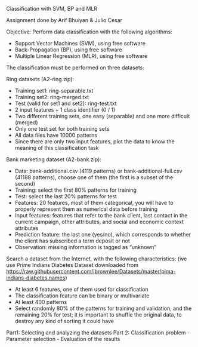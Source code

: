 Classification with SVM, BP and MLR

Assignment done by Arif Bhuiyan & Julio Cesar

Objective: Perform data classification with the following algorithms:

- Support Vector Machines (SVM), using free software
- Back-Propagation (BP), using free software
- Multiple Linear Regression (MLR), using free software

The classification must be performed on three datasets:

Ring datasets (A2-ring.zip):
- Training set1: ring-separable.txt
- Training set2: ring-merged.txt
- Test (valid for set1 and set2): ring-test.txt
- 2 input features + 1 class identifier (0 / 1)
- Two different training sets, one easy (separable) and one more difficult (merged)
- Only one test set for both training sets
- All data files have 10000 patterns
- Since there are only two input features, plot the data to know the meaning of this classification task

Bank marketing dataset (A2-bank.zip):
- Data: bank-additional.csv (4119 patterns) or bank-additional-full.csv (41188 patterns), choose one of them (the first is a subset of the second)
- Training: select the first 80% patterns for training
- Test: select the last 20% patterns for test
- Features: 20 features, most of them categorical, you will have to properly represent them as numerical data before training
- Input features: features that refer to the bank client, last contact in the current campaign, other attributes, and social and economic context attributes
- Prediction feature: the last one (yes/no), which corresponds to whether the client has subscribed a term deposit or not
- Observation: missing information is tagged as “unknown”


Search a dataset from the Internet, with the following characteristics: (we use Prime Indians Diabetes Dataset downloaded from https://raw.githubusercontent.com/jbrownlee/Datasets/master/pima-indians-diabetes.names)
- At least 6 features, one of them used for classification
- The classification feature can be binary or multivariate
- At least 400 patterns
- Select randomly 80% of the patterns for training and validation, and the remaining 20% for test; it is important to shuffle the original data, to destroy any kind of sorting it could have

Part1: Selecting and analyzing the datasets
Part 2: Classification problem
	- Parameter selection
	- Evaluation of the results
